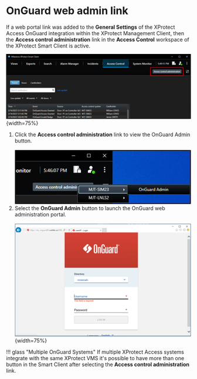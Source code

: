 # OnGuard web admin link

If a web portal link was added to the **General Settings** of the XProtect Access OnGuard integration within the XProtect Management Client, then the **Access control administration** link in the **Access Control** workspace of the XProtect Smart Client is active.</br>

![OGWebAdminButton](img/CXAL.owal1.png){width=75%}

1. Click the **Access control administration** link to view the OnGuard Admin button.</br>
    </br>
    ![SelectSystem](img/CXAL.owal2.png)
2. Select the **OnGuard Admin** button to launch the OnGuard web administration portal.</br>
    </br>
    ![OGWebGui](img/OGBrowserGUI.png){width=75%}

!!! glass "Multiple OnGuard Systems"
    If multiple XProtect Access systems integrate with the same XProtect VMS it's possible to have more than one button in the Smart Client after selecting the **Access control administration** link.